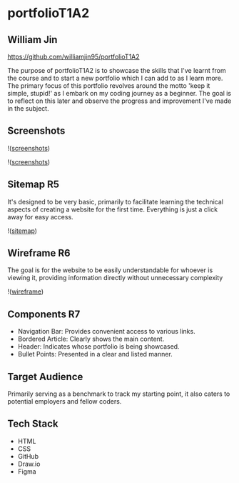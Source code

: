 # portfolioT1A2

## William Jin

https://github.com/williamjin95/portfolioT1A2

The purpose of portfolioT1A2 is to showcase the skills that I've learnt from the course and to start a new portfolio which I can add to as I learn more. The primary focus of this portfolio revolves around the motto 'keep it simple, stupid!' as I embark on my coding journey as a beginner. The goal is to reflect on this later and observe the progress and improvement I've made in the subject.

## Screenshots

!([screenshots](pictures/mainpage.png))

!([screenshots](pictures/blog.png))

## Sitemap R5

It's designed to be very basic, primarily to facilitate learning the technical aspects of creating a website for the first time. Everything is just a click away for easy access.

!([sitemap](pictures/sitemap.png))

## Wireframe R6

The goal is for the website to be easily understandable for whoever is viewing it, providing information directly without unnecessary complexity

!([wireframe](pictures/wireframe.png))

## Components R7

* Navigation Bar: Provides convenient access to various links.
* Bordered Article: Clearly shows the main content.
* Header: Indicates whose portfolio is being showcased.
* Bullet Points: Presented in a clear and listed manner.

## Target Audience

Primarily serving as a benchmark to track my starting point, it also caters to potential employers and fellow coders.

## Tech Stack

* HTML
* CSS
* GitHub
* Draw.io
* Figma